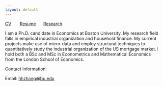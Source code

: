 ```yaml
---
layout: default
---
```


[CV](https://drive.google.com/file/d/1iFrYfe3i19xgL40cqhVtipmHF_m-gVOK/view?usp=sharing) &nbsp;&nbsp;&nbsp;&nbsp;&nbsp; [Resume](https://drive.google.com/file/d/18WSmE6mB5wZansjW8Lk3hEbgReWxGD7U/view?usp=sharing)     &nbsp;&nbsp;&nbsp;&nbsp;&nbsp;[Research](./research.md)

<p>I am a Ph.D. candidate in Economics at Boston University. My research field falls in empirical industrial organization and household finance. My current projects make use of micro-data and employ structural techniques to quantitatively study the industrial organization of the US mortgage market. I hold both a BSc and MSc in Econometrics and Mathematical Economics from the London School of Economics.</p>

Contact Information:  

Email: hhzhang@bu.edu


